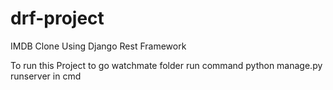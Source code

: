 # drf-project
IMDB Clone Using Django Rest Framework

To run this Project to go watchmate folder run command python manage.py runserver in cmd
